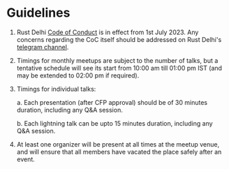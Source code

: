 # Guidelines


1. Rust Delhi [Code of Conduct](Code-of-Conduct.md) is in effect from 1st July
   2023. Any concerns regarding the CoC itself should be addressed on Rust
   Delhi's [telegram channel](https://t.me/RustDelhi).

2. Timings for monthly meetups are subject to the number of talks, but a
   tentative schedule will see its start from 10:00 am till 01:00 pm IST (and
   may be extended to 02:00 pm if required).

3. Timings for individual talks:

    a. Each presentation (after CFP approval) should be of 30 minutes duration,
       including any Q&A session.

    b. Each lightning talk can be upto 15 minutes duration, including any Q&A
       session.

4. At least one organizer will be present at all times at the meetup venue, and
   will ensure that all members have vacated the place safely after an event.

